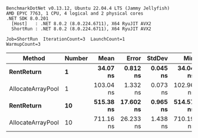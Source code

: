 ```

BenchmarkDotNet v0.13.12, Ubuntu 22.04.4 LTS (Jammy Jellyfish)
AMD EPYC 7763, 1 CPU, 4 logical and 2 physical cores
.NET SDK 8.0.201
  [Host]   : .NET 8.0.2 (8.0.224.6711), X64 RyuJIT AVX2
  ShortRun : .NET 8.0.2 (8.0.224.6711), X64 RyuJIT AVX2

Job=ShortRun  IterationCount=3  LaunchCount=1  
WarmupCount=3  

```
| Method            | Number | Mean      | Error     | StdDev   | Min       | Max       | Allocated |
|------------------ |------- |----------:|----------:|---------:|----------:|----------:|----------:|
| **RentReturn**        | **1**      |  **34.07 ns** |  **0.812 ns** | **0.045 ns** |  **34.04 ns** |  **34.12 ns** |         **-** |
| AllocateArrayPool | 1      | 103.04 ns |  1.332 ns | 0.073 ns | 102.96 ns | 103.11 ns |         - |
| **RentReturn**        | **10**     | **515.38 ns** | **17.602 ns** | **0.965 ns** | **514.57 ns** | **516.45 ns** |         **-** |
| AllocateArrayPool | 10     | 711.16 ns | 26.233 ns | 1.438 ns | 710.19 ns | 712.81 ns |         - |
